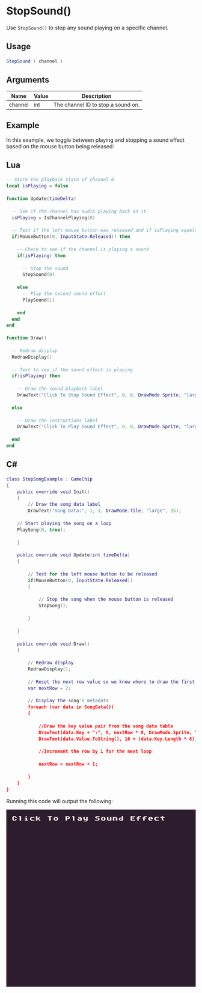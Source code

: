 # StopSound()

Use `StopSound()` to stop any sound playing on a specific channel.

## Usage

```csharp
StopSound ( channel )
```

## Arguments

| Name    | Value | Description                         |
|---------|-------|-------------------------------------|
| channel | int   | The channel ID to stop a sound on\. |

## Example

In this example, we toggle between playing and stopping a sound effect based on the mouse button being released:



## Lua

```lua
-- Store the playback state of channel 0
local isPlaying = false

function Update(timeDelta)

  -- See if the channel has audio playing back on it
  isPlaying = IsChannelPlaying(0)

  -- Test if the left mouse button was released and if isPlaying equals false
  if(MouseButton(0, InputState.Released)) then

    -- Check to see if the channel is playing a sound
    if(isPlaying) then

      -- Stop the sound
      StopSound(0)

    else
      -- Play the second sound effect
      PlaySound(1)

    end
  end
end

function Draw()

  -- Redraw display
  RedrawDisplay()

  -- Test to see if the sound effect is playing
  if(isPlaying) then

    -- Draw the sound playback label
    DrawText("Click To Stop Sound Effect", 8, 8, DrawMode.Sprite, "large", 14)

  else

    -- Draw the instructions label
    DrawText("Click To Play Sound Effect", 8, 8, DrawMode.Sprite, "large", 15)

  end
end
```



## C#

```lua
class StopSongExample : GameChip
{
    public override void Init()
    { 
        // Draw the song data label
        DrawText("Song Data:", 1, 1, DrawMode.Tile, "large", 15);

    // Start playing the song on a loop
    PlaySong(0, true);

    }

    public override void Update(int timeDelta)
    { 

        // Test for the left mouse button to be released
        if(MouseButton(0, InputState.Released))
        { 

            // Stop the song when the mouse button is released
            StopSong();

        }

    }

    public override void Draw()
    { 

        // Redraw display
        RedrawDisplay();

        // Reset the next row value so we know where to draw the first line of text
        var nextRow = 2;

        // Display the song's metadata
        foreach (var data in SongData())
        {

            //Draw the key value pair from the song data table
            DrawText(data.Key + ":", 8, nextRow * 8, DrawMode.Sprite, "large", 6);
            DrawText(data.Value.ToString(), 16 + (data.Key.Length * 8), nextRow * 8, DrawMode.Sprite, "large", 14);

            //Increment the row by 1 for the next loop

            nextRow = nextRow + 1;

        }
    }
}
```



Running this code will output the following:

![image alt text](images/StopSoundOutput_image_0.png)


